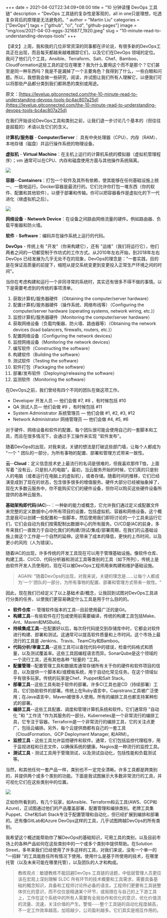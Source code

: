 +++
date = 2021-04-02T22:34:09+08:00
title = "10 分钟读懂 DevOps 工具链"
description = "DevOps 工具链的复杂性是客观的，all in one只是理想，吃透复杂背后的原理是无法避免的。"
author = "Martin Liu"
categories = ["DevOps"]
tags = ["github", "ci", "cd", "github-pages"]
image = "img/cos/2021-04-03-eggs-3216877_1920.jpeg"
slug = "10-minute-read-to-understanding-devops-tools"
+++

【译文】上周，我和我的几位非常资深的同事都在评论说，有很多新的DevOps工具正在出现，而且每天都越来越难跟踪它们，以及它们在DevOps 领域的定位。我问了他们几个工具，Ansible、Terraform、Salt、Chef、Bamboo、CloudFormation这些工具的定位在哪里？我为什么要用这个而不是那个？它们甚至是同一种东西吗？我是不是漏掉了一个主要角色？我得到了什么，一些白眼和问题。所以，我想我会做一些研究，阅读，并试图让我们所有人理解它，以便我们可以将那些产品都分类到我们都熟悉的类别或用途。

原文：[https://levelup.gitconnected.com/the-10-minute-read-to-understanding-devops-tools-bc4ac807a25d](https://levelup.gitconnected.com/the-10-minute-read-to-understanding-devops-tools-bc4ac807a25d)

<!--more-->

在我们开始谈论DevOps工具和类别之前，让我们退一步讨论几个基本的（但往往是超载的）术语以及它们的含义。

**计算机/服务器**  - **Computer/Server**： 具有中央处理器（CPU）、内存（RAM）、本地存储（磁盘）并运行操作系统的物理设备。

**虚拟机** - **Virtual Machine**：在主机上运行的计算机系统的模拟器（虚拟机管理程序）；vm 通常可以在CPU、内存和磁盘使用方面与其他操作系统隔离。

![](img/cos/2021-04-02-0-cuHFPvnmr141Dfcc.png)

**容器**--**Containers**：打包一个软件及其所有依赖，使其能够在任何基础设施上统一、一致地运行。Docker容器是最流行的。它们允许你打包一堆东西（你的软件、配置和其他软件），以便于部署和传输。你可以把容器看作是虚拟化的下一代进化（继虚拟机之后）。

![](img/cos/2021-04-02-0-hWRNCynYRFw2KCxn.png)

**网络设备** - **Network Device**：在设备之间路由网络流量的硬件。例如路由器、负载平衡器和防火墙。

**软件** - **Software**：编码并在操作系统上运行的代码。

**DevOps** - 传统上有 "开发"（你来构建它），还有 "运维"（我们将运行它），他们两者之间的一切都受制于作坊式的工作方式。从2010年左右开始，到2018年左右DevOps 已经发展为几乎无处不在的现象，DevOps的理念是："一套实践，目的是在保证高质量的前提下，缩短从提交系统变更到变更投入正常生产环境之间的时间"。

当你在考虑构建和运行一个非同寻常的系统时，其实还有很多不得不做的事情。以下是需要考虑到的传统的事项清单。

1. 获取计算机/服务器硬件 （Obtaining the computer/server hardware）
2. 配置计算机/服务器硬件（操作系统、网络布线等）（Configuring the computer/server hardware (operating systems, network wiring, etc.)）
3. 监控计算机/服务器硬件（Monitoring the computer/server hardware）
4. 获取网络设备（负载均衡器、防火墙、路由器等）（Obtaining the network devices (load balancers, firewalls, routers, etc.)）
5. 配置网络设备（Configuring the network devices）
6. 监控网络设备（Monitoring the network devices）
7. 编写软件（Constructing the software）
8. 构建软件（Building the software）
9. 测试软件（Testing the software）
10. 软件打包（Packaging the software）
11. 部署/发布软件（Deploying/releasing the software）
12. 监测软件（Monitoring the software）

在DevOps之前，我们曾经有四个不同的团队在做这项工作。

- Developer 开发人员 — 他们会做  #7, #8 ，有时候包括 #10
- QA 测试人员— 他们会做 #9 ，有时候包括  #11
- System Administrator 系统管理员 — 他们会做  #1, #2, #3, #12
- Network Administrator 网络管理员 — 他们会做 #4, #5, #6

对于硬件、网络设备和软件的配置，每个团队很可能会使用自己的一套脚本和工具，而且在很多情况下，会通过手工操作来实现 "软件发布"。

随着DevOps的出现，对我来说，关键的想法是打破这些部门墙，让每个人都成为 "一个 " 团队的一部分，为所有事物的配置、部署和管理方式带来一致性。

**云**--**Cloud**：定义信息技术史上最流行的名词是很难的，但我喜欢那件T恤，上面写着 "没有云，只是别人的电脑"。最初，当云服务开始的时候，它们真的只是别人的电脑（或者运行在电脑上的虚拟机），或者存储。随着时间的推移，它们已经演变成到了现在的状态，包含很多很多的增值服务。硬件大部分已经被抽象掉了，现在大多数云服务中，你不能购买它们的硬件设备，但你可以购买这些硬件设备所提供的各种云服务。

**基础架构即代码**(**IAC**)--：一种新的能力或概念，它允许我们通过定义或配置文件来完整的定义数据中心中所有项目的设置，包括虚拟机、容器和网络设备。这个概念是我可以创建一些配置和一些脚本，然后使用我们即将讨论的一个工具来运行它们，它们会自动为我们按需配制出数据中心的所有服务。CI/CD是IAC的前身，多年来我们一直致力于自动化我们的构建/测试/集成/部署周期，在我们的云基础设施上做这个工作是一个自然的延伸。这带来了成本的降低，更快的上市时间，以及更小的风险（人为错误）。

随着IAC的出现，许多传统的开发工具现在可以用于管理基础设施。像软件仓库、构建工具、CI/CD、代码分析器和测试工具等类别的工具（如下所列），传统上是由软件开发人员使用的，现在可以被DevOps工程师用来构建和维护基础设施。

> AGAIN: "随着DevOps的出现，对我来说，关键的理念是......让每个人都成为'一个'团队的一部分，为所有事物的配置、部署和管理方式带来一致性。"

因此，现在我们已经定义了以上基础术语/概念，让我回到试图对DevOps工具进行分类的任务，以使我们更容易确定什么工具是用于什么目的的。

- **软件仓库** -- 管理软件版本的工具--目前使用最广泛的是Git。
- **构建工具**--有些软件在打包或使用前需要编译，传统的构建工具包括Make、Ant、Maven和MSBuild。
- **持续集成工具**--在配置好以后，每次将代码提交到存储库中时，它都会对软件进行构建、部署和测试。这通常可以提高软件质量和上市时间。这个市场上最流行的工具是 Jenkins、Travis、TeamCity和Bamboo。
- **代码分析/审查工具**--这些工具可以查找代码中的错误，检查代码格式和质量，以及测试覆盖率。这些工具因编程语言而异。SonarQube是这个领域的一个流行工具，还有其他各种 "轻量的 "工具。
- **配置管理**--配置管理工具和数据库通常存储所有关于你的硬件和软件项目的信息，以及提供一个脚本和/或模板系统，用于自动化常见任务。在这个领域似乎有很多玩家。传统的玩家是Chef、Puppet和Salt Stack。
- **部署工具**--这些工具有助于软件的部署。许多CI工具也是CD（持续部署）工具，它们协助软件的部署。传统上在Ruby语言中，Capistrano工具被广泛使用；在Java语言中，Maven被很多人使用。所有的编排工具也都支持某种形式的部署。
- **编排工具**--这些工具配置、调度和管理计算机系统和软件。它们通常将 "自动化 "和 "工作流 "作为其服务的一部分。Kubernetes是一个非常流行的编排工具，它专注于容器。Terraform是一个非常流行的编排工具，它的关注点更广，包括云编排。另外，每个云提供商都有自己的一套工具（CloudFormation、GCP Deployment Manager, 和ARM）。
- **监控工具** - 这些工具允许监控硬件和软件。通常，它们包括监控代理程序，用于监视进程和日志文件，以确保系统的健康。Nagios是一种流行的监控工具。
- **测试工具** - 测试工具用于管理测试，以及测试自动化，包括性能和负载测试等。

当然，和其他任何一套产品一样，类别也不一定完全清晰。许多工具都是跨类别的，并提供两个或多个类别的功能。下面是我试图展示大多数非常流行的工具，并可视化它们在这些类别中的位置。

![](img/cos/2021-04-02-1-wTp-r9QJvF-DXGZDZUHmbA.jpeg)

正如你所看到的，有几个玩家，如Ansible、Terraform和云工具(AWS、GCP和Azure)，正试图通过他们的产品覆盖部署、配置管理和编排类别。老牌工具集Puppet、Chef和Salt Stack专注于配置管理和自动化，但已经扩展到编排和部署的。还有像GitLab和Azure DevOps这样的工具，几乎试图跨越DevOps的所有类别。

我希望这个概述能帮助你了解DevOps的基础知识，可用工具的类别，以及目前市场上的各种产品如何在这些类别中的一个或多个类别中提供帮助。在Solution Street，多年来我们已经使用了许多这样的工具，对我们来说，没有一个单一的 "一招鲜 "的工具能胜任所有情况下使用。使用什么是基于所使用的技术，在哪里托管（以及未来可能在哪里托管），以及团队的人才和构成。

> 教练观点：敏捷教练不能回避DevOps 工具链的话题，中低层管理人员更应该在宏观上深刻理解 SLDC 所有环节的技术概要和工具需求，需要具备基础的概念知识，具备和工程师讨论所必备的语言。工程师们更要有工具链整体优化的意识，而不仅仅是精通某个环节，或局限在与自己的上下游工具上，工作在这个系统中的所有人需要有全局协作和优化的意识，优化价值流的流量、流速，关注价值的产生。警惕----整个工具链的自动化程度越高，不一定工作效率越高，加班越少，公司盈利越多。它们其实是相互作用的。
